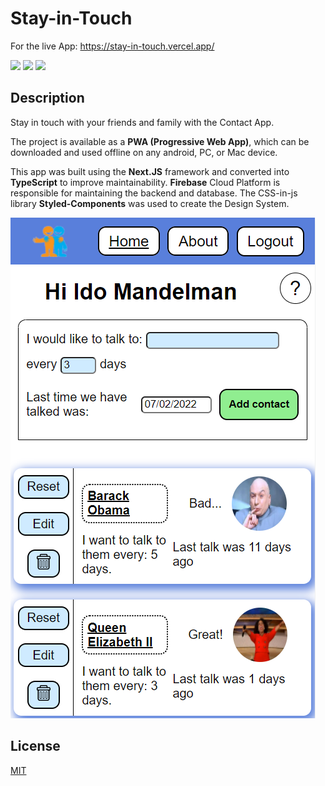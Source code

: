 # Stay-in-Touch
For the live App: https://stay-in-touch.vercel.app/

![](https://img.shields.io/badge/FreamWork-Next.js-informational?style=flat&logo=react&logoColor=white&color=2bbc8a)
![](https://img.shields.io/badge/FreamWork-React-informational?style=flat&logo=react&logoColor=white&color=2bbc8a)
![](https://img.shields.io/badge/Cloud-Firebase-informational?style=flat&logo=digitalocean&logoColor=white&color=2bbc8a)


## Description

Stay in touch with your friends and family with the Contact App.

The project is available as a **PWA (Progressive Web App)**, which can be downloaded and used offline on any android, PC, or Mac device. 

This app was built using the **Next.JS** framework and converted into **TypeScript** to improve maintainability.
**Firebase** Cloud Platform is responsible for maintaining the backend and database.
The CSS-in-js library **Styled-Components** was used to create the Design System.


![](public/StayInTouch.PNG)


## License

[MIT](https://choosealicense.com/licenses/mit/)
